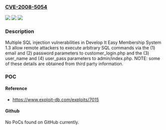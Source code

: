 ### [CVE-2008-5054](https://cve.mitre.org/cgi-bin/cvename.cgi?name=CVE-2008-5054)
![](https://img.shields.io/static/v1?label=Product&message=n%2Fa&color=blue)
![](https://img.shields.io/static/v1?label=Version&message=n%2Fa&color=blue)
![](https://img.shields.io/static/v1?label=Vulnerability&message=n%2Fa&color=brighgreen)

### Description

Multiple SQL injection vulnerabilities in Develop It Easy Membership System 1.3 allow remote attackers to execute arbitrary SQL commands via the (1) email and (2) password parameters to customer_login.php and the (3) user_name and (4) user_pass parameters to admin/index.php. NOTE: some of these details are obtained from third party information.

### POC

#### Reference
- https://www.exploit-db.com/exploits/7015

#### Github
No PoCs found on GitHub currently.

